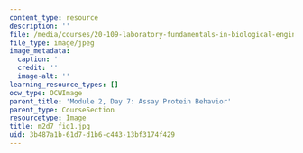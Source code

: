 ```yaml
---
content_type: resource
description: ''
file: /media/courses/20-109-laboratory-fundamentals-in-biological-engineering-spring-2010/3b487a1b61d7d1b6c44313bf3174f429_m2d7_fig1.jpg
file_type: image/jpeg
image_metadata:
  caption: ''
  credit: ''
  image-alt: ''
learning_resource_types: []
ocw_type: OCWImage
parent_title: 'Module 2, Day 7: Assay Protein Behavior'
parent_type: CourseSection
resourcetype: Image
title: m2d7_fig1.jpg
uid: 3b487a1b-61d7-d1b6-c443-13bf3174f429
---
```

